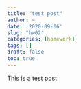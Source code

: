 ```yaml
---
title: "test post"
author: ~
date: '2020-09-06'
slug: "hw02"
categories: [homework]
tags: []
draft: false
toc: true
---
```


This is a test post
